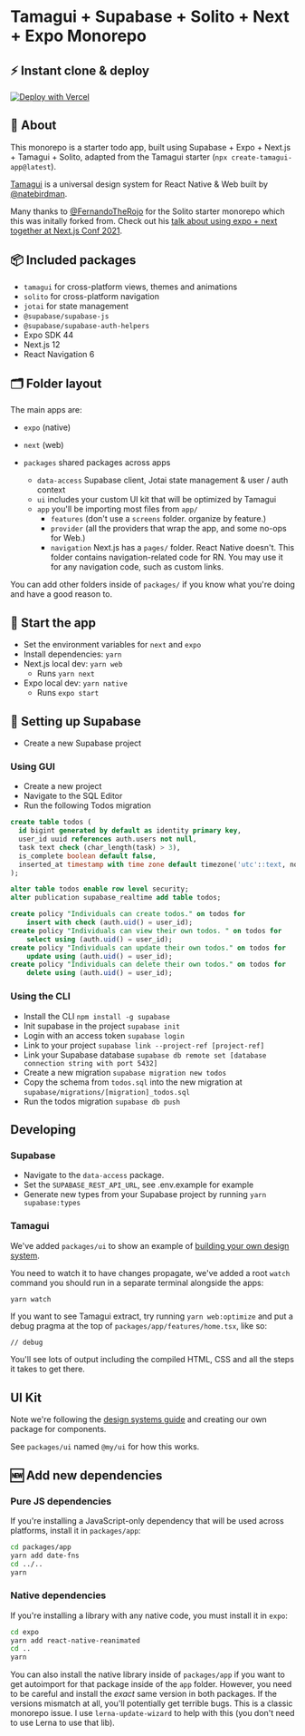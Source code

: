 # Tamagui + Supabase + Solito + Next + Expo Monorepo

## ⚡️ Instant clone & deploy

[![Deploy with Vercel](https://vercel.com/button)](https://vercel.com/new/clone?repository-url=https%3A%2F%2Fgithub.com%2Flachlanhawthorne%2Ftamagui-supabase-todos-quickstart&root-directory=next&env=NEXT_PUBLIC_SUPABASE_URL,NEXT_PUBLIC_SUPABASE_ANON_KEY&envDescription=Supabase%20project%20URL%20and%20anon%20key&envLink=https%3A%2F%2Fapp.supabase.com%2F)

## 🔦 About

This monorepo is a starter todo app, built using Supabase + Expo + Next.js + Tamagui + Solito, adapted from the Tamagui starter (`npx create-tamagui-app@latest`). 

[Tamagui](https://tamagui.dev) is a universal design system for React Native & Web built by [@natebirdman](https://twitter.com/natebirdman).

Many thanks to  [@FernandoTheRojo](https://twitter.com/fernandotherojo) for the Solito starter monorepo which this was initally forked from. Check out his [talk about using expo + next together at Next.js Conf 2021](https://www.youtube.com/watch?v=0lnbdRweJtA).

## 📦 Included packages

- `tamagui` for cross-platform views, themes and animations
- `solito` for cross-platform navigation
- `jotai` for state management
- `@supabase/supabase-js`
- `@supabase/supabase-auth-helpers`
- Expo SDK 44
- Next.js 12
- React Navigation 6

## 🗂 Folder layout

The main apps are:

- `expo` (native)
- `next` (web)

- `packages` shared packages across apps
  - `data-access` Supabase client, Jotai state management & user / auth context
  - `ui` includes your custom UI kit that will be optimized by Tamagui
  - `app` you'll be importing most files from `app/`
    - `features` (don't use a `screens` folder. organize by feature.)
    - `provider` (all the providers that wrap the app, and some no-ops for Web.)
    - `navigation` Next.js has a `pages/` folder. React Native doesn't. This folder contains navigation-related code for RN. You may use it for any navigation code, such as custom links.

You can add other folders inside of `packages/` if you know what you're doing and have a good reason to.

## 🏁 Start the app

- Set the environment variables for `next` and `expo`
- Install dependencies: `yarn`
- Next.js local dev: `yarn web`
  - Runs `yarn next`
- Expo local dev: `yarn native`
  - Runs `expo start`

## 💾 Setting up Supabase

- Create a new Supabase project

### Using GUI

- Create a new project 
- Navigate to the SQL Editor
- Run the following Todos migration

``` sql
create table todos (
  id bigint generated by default as identity primary key,
  user_id uuid references auth.users not null,
  task text check (char_length(task) > 3),
  is_complete boolean default false,
  inserted_at timestamp with time zone default timezone('utc'::text, now()) not null
);

alter table todos enable row level security;
alter publication supabase_realtime add table todos;

create policy "Individuals can create todos." on todos for
    insert with check (auth.uid() = user_id);
create policy "Individuals can view their own todos. " on todos for
    select using (auth.uid() = user_id);
create policy "Individuals can update their own todos." on todos for
    update using (auth.uid() = user_id);
create policy "Individuals can delete their own todos." on todos for
    delete using (auth.uid() = user_id);
```

### Using the CLI

- Install the CLI `npm install -g supabase`
- Init supabase in the project `supabase init`
- Login with an access token `supabase login`
- Link to your project `supabase link --project-ref [project-ref]`
- Link your Supabase database `supabase db remote set [database connection string with port 5432]`
- Create a new migration `supabase migration new todos`
- Copy the schema from `todos.sql` into the new migration at `supabase/migrations/[migration]_todos.sql`
- Run the todos migration `supabase db push`

## Developing

### Supabase

- Navigate to the `data-access` package.
- Set the `SUPABASE_REST_API_URL`, see .env.example for example
- Generate new types from your Supabase project by running `yarn supabase:types`


### Tamagui

We've added `packages/ui` to show an example of [building your own design system](https://tamagui.dev/docs/guides/design-systems).

You need to watch it to have changes propagate, we've added a root `watch` command you should run in a separate terminal alongside the apps:

```bash
yarn watch
```

If you want to see Tamagui extract, try running `yarn web:optimize` and put a debug pragma at the top of `packages/app/features/home.tsx`, like so:

```tsx
// debug
```

You'll see lots of output including the compiled HTML, CSS and all the steps it takes to get there.

## UI Kit

Note we're following the [design systems guide](https://tamagui.dev/docs/guides/design-systems) and creating our own package for components.

See `packages/ui` named `@my/ui` for how this works.

## 🆕 Add new dependencies

### Pure JS dependencies

If you're installing a JavaScript-only dependency that will be used across platforms, install it in `packages/app`:

```sh
cd packages/app
yarn add date-fns
cd ../..
yarn
```

### Native dependencies

If you're installing a library with any native code, you must install it in `expo`:

```sh
cd expo
yarn add react-native-reanimated
cd ..
yarn
```

You can also install the native library inside of `packages/app` if you want to get autoimport for that package inside of the `app` folder. However, you need to be careful and install the _exact_ same version in both packages. If the versions mismatch at all, you'll potentially get terrible bugs. This is a classic monorepo issue. I use `lerna-update-wizard` to help with this (you don't need to use Lerna to use that lib).